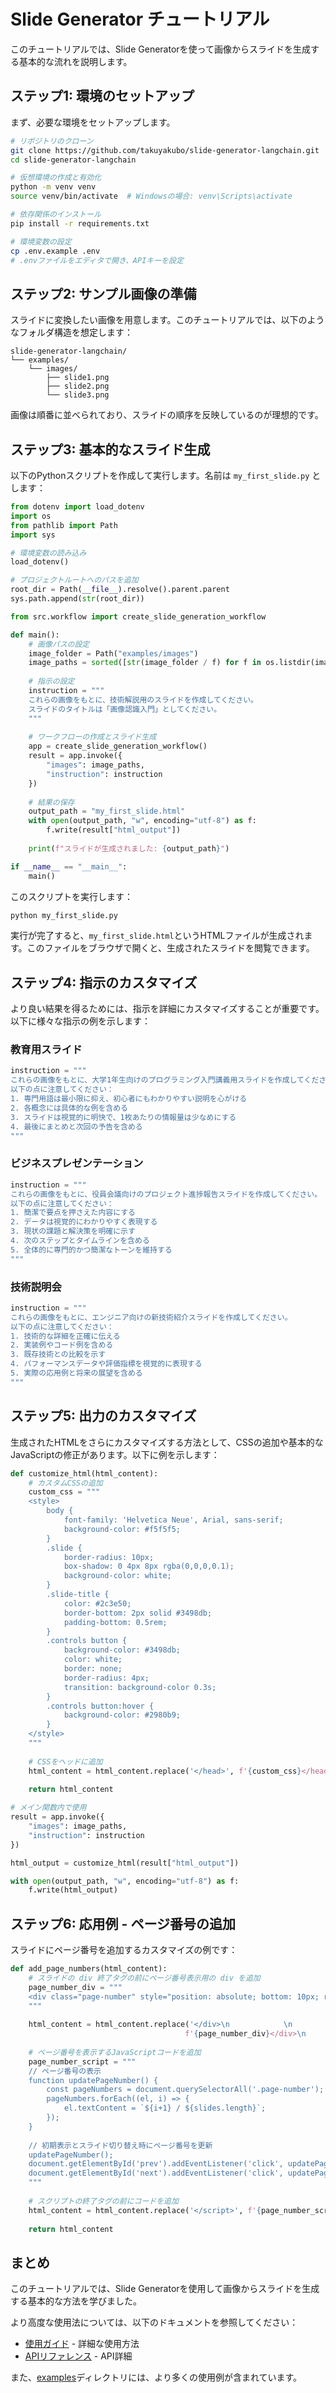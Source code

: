 # Slide Generator チュートリアル

このチュートリアルでは、Slide Generatorを使って画像からスライドを生成する基本的な流れを説明します。

## ステップ1: 環境のセットアップ

まず、必要な環境をセットアップします。

```bash
# リポジトリのクローン
git clone https://github.com/takuyakubo/slide-generator-langchain.git
cd slide-generator-langchain

# 仮想環境の作成と有効化
python -m venv venv
source venv/bin/activate  # Windowsの場合: venv\Scripts\activate

# 依存関係のインストール
pip install -r requirements.txt

# 環境変数の設定
cp .env.example .env
# .envファイルをエディタで開き、APIキーを設定
```

## ステップ2: サンプル画像の準備

スライドに変換したい画像を用意します。このチュートリアルでは、以下のようなフォルダ構造を想定します：

```
slide-generator-langchain/
└── examples/
    └── images/
        ├── slide1.png
        ├── slide2.png
        └── slide3.png
```

画像は順番に並べられており、スライドの順序を反映しているのが理想的です。

## ステップ3: 基本的なスライド生成

以下のPythonスクリプトを作成して実行します。名前は `my_first_slide.py` とします：

```python
from dotenv import load_dotenv
import os
from pathlib import Path
import sys

# 環境変数の読み込み
load_dotenv()

# プロジェクトルートへのパスを追加
root_dir = Path(__file__).resolve().parent.parent
sys.path.append(str(root_dir))

from src.workflow import create_slide_generation_workflow

def main():
    # 画像パスの設定
    image_folder = Path("examples/images")
    image_paths = sorted([str(image_folder / f) for f in os.listdir(image_folder) if f.endswith(('.png', '.jpg', '.jpeg'))])
    
    # 指示の設定
    instruction = """
    これらの画像をもとに、技術解説用のスライドを作成してください。
    スライドのタイトルは「画像認識入門」としてください。
    """
    
    # ワークフローの作成とスライド生成
    app = create_slide_generation_workflow()
    result = app.invoke({
        "images": image_paths,
        "instruction": instruction
    })
    
    # 結果の保存
    output_path = "my_first_slide.html"
    with open(output_path, "w", encoding="utf-8") as f:
        f.write(result["html_output"])
    
    print(f"スライドが生成されました: {output_path}")

if __name__ == "__main__":
    main()
```

このスクリプトを実行します：

```bash
python my_first_slide.py
```

実行が完了すると、`my_first_slide.html`というHTMLファイルが生成されます。このファイルをブラウザで開くと、生成されたスライドを閲覧できます。

## ステップ4: 指示のカスタマイズ

より良い結果を得るためには、指示を詳細にカスタマイズすることが重要です。以下に様々な指示の例を示します：

### 教育用スライド

```python
instruction = """
これらの画像をもとに、大学1年生向けのプログラミング入門講義用スライドを作成してください。
以下の点に注意してください：
1. 専門用語は最小限に抑え、初心者にもわかりやすい説明を心がける
2. 各概念には具体的な例を含める
3. スライドは視覚的に明快で、1枚あたりの情報量は少なめにする
4. 最後にまとめと次回の予告を含める
"""
```

### ビジネスプレゼンテーション

```python
instruction = """
これらの画像をもとに、役員会議向けのプロジェクト進捗報告スライドを作成してください。
以下の点に注意してください：
1. 簡潔で要点を押さえた内容にする
2. データは視覚的にわかりやすく表現する
3. 現状の課題と解決策を明確に示す
4. 次のステップとタイムラインを含める
5. 全体的に専門的かつ簡潔なトーンを維持する
"""
```

### 技術説明会

```python
instruction = """
これらの画像をもとに、エンジニア向けの新技術紹介スライドを作成してください。
以下の点に注意してください：
1. 技術的な詳細を正確に伝える
2. 実装例やコード例を含める
3. 既存技術との比較を示す
4. パフォーマンスデータや評価指標を視覚的に表現する
5. 実際の応用例と将来の展望を含める
"""
```

## ステップ5: 出力のカスタマイズ

生成されたHTMLをさらにカスタマイズする方法として、CSSの追加や基本的なJavaScriptの修正があります。以下に例を示します：

```python
def customize_html(html_content):
    # カスタムCSSの追加
    custom_css = """
    <style>
        body {
            font-family: 'Helvetica Neue', Arial, sans-serif;
            background-color: #f5f5f5;
        }
        .slide {
            border-radius: 10px;
            box-shadow: 0 4px 8px rgba(0,0,0,0.1);
            background-color: white;
        }
        .slide-title {
            color: #2c3e50;
            border-bottom: 2px solid #3498db;
            padding-bottom: 0.5rem;
        }
        .controls button {
            background-color: #3498db;
            color: white;
            border: none;
            border-radius: 4px;
            transition: background-color 0.3s;
        }
        .controls button:hover {
            background-color: #2980b9;
        }
    </style>
    """
    
    # CSSをヘッドに追加
    html_content = html_content.replace('</head>', f'{custom_css}</head>')
    
    return html_content

# メイン関数内で使用
result = app.invoke({
    "images": image_paths,
    "instruction": instruction
})

html_output = customize_html(result["html_output"])

with open(output_path, "w", encoding="utf-8") as f:
    f.write(html_output)
```

## ステップ6: 応用例 - ページ番号の追加

スライドにページ番号を追加するカスタマイズの例です：

```python
def add_page_numbers(html_content):
    # スライドの div 終了タグの前にページ番号表示用の div を追加
    page_number_div = """
    <div class="page-number" style="position: absolute; bottom: 10px; right: 20px; font-size: 14px; color: #666;"></div>
    """
    
    html_content = html_content.replace('</div>\n            \n            <div class="controls">', 
                                       f'{page_number_div}</div>\n            \n            <div class="controls">')
    
    # ページ番号を表示するJavaScriptコードを追加
    page_number_script = """
    // ページ番号の表示
    function updatePageNumber() {
        const pageNumbers = document.querySelectorAll('.page-number');
        pageNumbers.forEach((el, i) => {
            el.textContent = `${i+1} / ${slides.length}`;
        });
    }
    
    // 初期表示とスライド切り替え時にページ番号を更新
    updatePageNumber();
    document.getElementById('prev').addEventListener('click', updatePageNumber);
    document.getElementById('next').addEventListener('click', updatePageNumber);
    """
    
    # スクリプトの終了タグの前にコードを追加
    html_content = html_content.replace('</script>', f'{page_number_script}</script>')
    
    return html_content
```

## まとめ

このチュートリアルでは、Slide Generatorを使用して画像からスライドを生成する基本的な方法を学びました。

より高度な使用法については、以下のドキュメントを参照してください：
- [使用ガイド](USAGE.md) - 詳細な使用方法
- [APIリファレンス](API_REFERENCE.md) - API詳細

また、[examples](../examples)ディレクトリには、より多くの使用例が含まれています。
